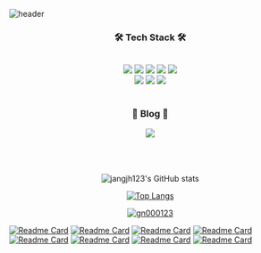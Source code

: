 ![header](https://capsule-render.vercel.app/api?type=waving&color=0:c04847,100:222256&height=300&section=header&text=For%20Users,%20By%20Users.&desc=Welcome%20to%20Jiho's%20github%20profile&fontSize=60&animation=fadeIn&fontAlignY=35&descAlignY=50&fontColor=ffffff)

### <div align="center">🛠 Tech Stack 🛠
</div>
<br>
<div align="center"><img src="https://img.shields.io/badge/Android-a4c639?style=for-the-badge&logo=android&logoColor=white"> <img src="https://img.shields.io/badge/Kotlin-7F52FF?style=for-the-badge&logo=Kotlin&logoColor=white"> <img src="https://img.shields.io/badge/Java-FC4C02?style=for-the-badge&logo=Java&logoColor=white"> <img src="https://img.shields.io/badge/Sqlite-room-55ff55?style=for-the-badge&logo=sqlite&logoColor=white"> <img src="https://img.shields.io/badge/Firebase-f5820d?style=for-the-badge&logo=firebase&logoColor=white">
  <br><img src="https://img.shields.io/badge/slack-4A154B?style=for-the-badge&logo=slack&logoColor=white"> <img src="https://img.shields.io/badge/Trello-0052CC?style=for-the-badge&logo=trello&logoColor=white"> <img src="https://img.shields.io/badge/Jira-0052CC?style=for-the-badge&logo=jira&logoColor=white"></div> 
<br>

### <div align = "center">🏰 Blog 🏰

<div align="center"><a href="https://blothhundr.tistory.com/"><img src="https://img.shields.io/badge/Tistory-white?style=flat&logo=Tistory&logoColor=white&link=https://blothhundr.tistory.com/m/"/></a>  
  <br/><br/><br/><br/>
  
  ![jangjh123's GitHub stats](https://github-readme-stats.vercel.app/api?username=jangjh123&show_icons=true&theme=transparent)  
  
  [![Top Langs](https://github-readme-stats.vercel.app/api/top-langs/?username=jangjh123&layout=compact&theme=transparent&langs_count=2)](https://github.com/anuraghazra/github-readme-stats)
  
  [![gn000123](http://mazassumnida.wtf/api/v2/generate_badge?boj=gn000123)](https://solved.ac/gn000123)
  </div>
  
  [![Readme Card](https://github-readme-stats.vercel.app/api/pin/?username=jangjh123&repo=AllPouse-Android)](https://github.com/anuraghazra/github-readme-stats)
[![Readme Card](https://github-readme-stats.vercel.app/api/pin/?username=jangjh123&repo=Apexing-Android)](https://github.com/anuraghazra/github-readme-stats)
  [![Readme Card](https://github-readme-stats.vercel.app/api/pin/?username=jangjh123&repo=ShallWeGoForAWalk-Android)](https://github.com/anuraghazra/github-readme-stats)
  [![Readme Card](https://github-readme-stats.vercel.app/api/pin/?username=jangjh123&repo=Beside-Android)](https://github.com/anuraghazra/github-readme-stats)
  [![Readme Card](https://github-readme-stats.vercel.app/api/pin/?username=jangjh123&repo=TeamBuilder-Android)](https://github.com/anuraghazra/github-readme-stats)
  [![Readme Card](https://github-readme-stats.vercel.app/api/pin/?username=jangjh123&repo=GradientViews)](https://github.com/anuraghazra/github-readme-stats)
  [![Readme Card](https://github-readme-stats.vercel.app/api/pin/?username=jangjh123&repo=Jetpack-Compose-CustomView)](https://github.com/anuraghazra/github-readme-stats)
  [![Readme Card](https://github-readme-stats.vercel.app/api/pin/?username=jangjh123&repo=TestCodes)](https://github.com/anuraghazra/github-readme-stats)
